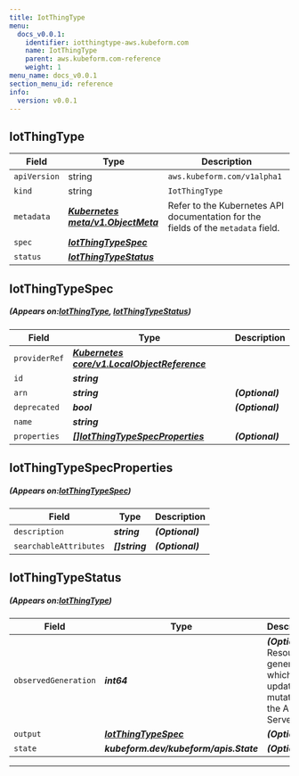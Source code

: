 ```yaml
---
title: IotThingType
menu:
  docs_v0.0.1:
    identifier: iotthingtype-aws.kubeform.com
    name: IotThingType
    parent: aws.kubeform.com-reference
    weight: 1
menu_name: docs_v0.0.1
section_menu_id: reference
info:
  version: v0.0.1
---
```


## IotThingType
| Field | Type | Description |
| ------ | ----- | ----------- |
| `apiVersion` | string | `aws.kubeform.com/v1alpha1` |
|    `kind` | string | `IotThingType` |
| `metadata` | ***[Kubernetes meta/v1.ObjectMeta](https://kubernetes.io/docs/reference/generated/kubernetes-api/v1.13/#objectmeta-v1-meta)***|Refer to the Kubernetes API documentation for the fields of the `metadata` field.|
| `spec` | ***[IotThingTypeSpec](#IotThingTypeSpec)***||
| `status` | ***[IotThingTypeStatus](#IotThingTypeStatus)***||
## IotThingTypeSpec
##### (Appears on:[IotThingType](#IotThingType), [IotThingTypeStatus](#IotThingTypeStatus))
| Field | Type | Description |
| ------ | ----- | ----------- |
| `providerRef` | ***[Kubernetes core/v1.LocalObjectReference](https://kubernetes.io/docs/reference/generated/kubernetes-api/v1.13/#localobjectreference-v1-core)***||
| `id` | ***string***||
| `arn` | ***string***| ***(Optional)*** |
| `deprecated` | ***bool***| ***(Optional)*** |
| `name` | ***string***||
| `properties` | ***[[]IotThingTypeSpecProperties](#IotThingTypeSpecProperties)***| ***(Optional)*** |
## IotThingTypeSpecProperties
##### (Appears on:[IotThingTypeSpec](#IotThingTypeSpec))
| Field | Type | Description |
| ------ | ----- | ----------- |
| `description` | ***string***| ***(Optional)*** |
| `searchableAttributes` | ***[]string***| ***(Optional)*** |
## IotThingTypeStatus
##### (Appears on:[IotThingType](#IotThingType))
| Field | Type | Description |
| ------ | ----- | ----------- |
| `observedGeneration` | ***int64***| ***(Optional)*** Resource generation, which is updated on mutation by the API Server.|
| `output` | ***[IotThingTypeSpec](#IotThingTypeSpec)***| ***(Optional)*** |
| `state` | ***kubeform.dev/kubeform/apis.State***| ***(Optional)*** |
---
